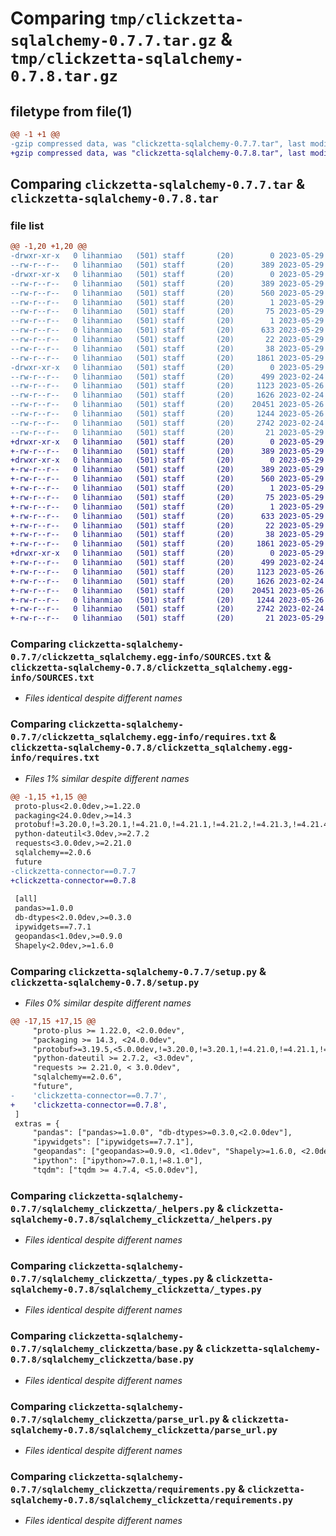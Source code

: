 # Comparing `tmp/clickzetta-sqlalchemy-0.7.7.tar.gz` & `tmp/clickzetta-sqlalchemy-0.7.8.tar.gz`

## filetype from file(1)

```diff
@@ -1 +1 @@
-gzip compressed data, was "clickzetta-sqlalchemy-0.7.7.tar", last modified: Mon May 29 06:31:44 2023, max compression
+gzip compressed data, was "clickzetta-sqlalchemy-0.7.8.tar", last modified: Mon May 29 08:36:33 2023, max compression
```

## Comparing `clickzetta-sqlalchemy-0.7.7.tar` & `clickzetta-sqlalchemy-0.7.8.tar`

### file list

```diff
@@ -1,20 +1,20 @@
-drwxr-xr-x   0 lihanmiao   (501) staff       (20)        0 2023-05-29 06:31:44.257310 clickzetta-sqlalchemy-0.7.7/
--rw-r--r--   0 lihanmiao   (501) staff       (20)      389 2023-05-29 06:31:44.257182 clickzetta-sqlalchemy-0.7.7/PKG-INFO
-drwxr-xr-x   0 lihanmiao   (501) staff       (20)        0 2023-05-29 06:31:44.255501 clickzetta-sqlalchemy-0.7.7/clickzetta_sqlalchemy.egg-info/
--rw-r--r--   0 lihanmiao   (501) staff       (20)      389 2023-05-29 06:31:44.000000 clickzetta-sqlalchemy-0.7.7/clickzetta_sqlalchemy.egg-info/PKG-INFO
--rw-r--r--   0 lihanmiao   (501) staff       (20)      560 2023-05-29 06:31:44.000000 clickzetta-sqlalchemy-0.7.7/clickzetta_sqlalchemy.egg-info/SOURCES.txt
--rw-r--r--   0 lihanmiao   (501) staff       (20)        1 2023-05-29 06:31:44.000000 clickzetta-sqlalchemy-0.7.7/clickzetta_sqlalchemy.egg-info/dependency_links.txt
--rw-r--r--   0 lihanmiao   (501) staff       (20)       75 2023-05-29 06:31:44.000000 clickzetta-sqlalchemy-0.7.7/clickzetta_sqlalchemy.egg-info/entry_points.txt
--rw-r--r--   0 lihanmiao   (501) staff       (20)        1 2023-05-29 06:31:44.000000 clickzetta-sqlalchemy-0.7.7/clickzetta_sqlalchemy.egg-info/not-zip-safe
--rw-r--r--   0 lihanmiao   (501) staff       (20)      633 2023-05-29 06:31:44.000000 clickzetta-sqlalchemy-0.7.7/clickzetta_sqlalchemy.egg-info/requires.txt
--rw-r--r--   0 lihanmiao   (501) staff       (20)       22 2023-05-29 06:31:44.000000 clickzetta-sqlalchemy-0.7.7/clickzetta_sqlalchemy.egg-info/top_level.txt
--rw-r--r--   0 lihanmiao   (501) staff       (20)       38 2023-05-29 06:31:44.257351 clickzetta-sqlalchemy-0.7.7/setup.cfg
--rw-r--r--   0 lihanmiao   (501) staff       (20)     1861 2023-05-29 06:31:41.000000 clickzetta-sqlalchemy-0.7.7/setup.py
-drwxr-xr-x   0 lihanmiao   (501) staff       (20)        0 2023-05-29 06:31:44.257007 clickzetta-sqlalchemy-0.7.7/sqlalchemy_clickzetta/
--rw-r--r--   0 lihanmiao   (501) staff       (20)      499 2023-02-24 03:50:44.000000 clickzetta-sqlalchemy-0.7.7/sqlalchemy_clickzetta/__init__.py
--rw-r--r--   0 lihanmiao   (501) staff       (20)     1123 2023-05-26 08:14:07.000000 clickzetta-sqlalchemy-0.7.7/sqlalchemy_clickzetta/_helpers.py
--rw-r--r--   0 lihanmiao   (501) staff       (20)     1626 2023-02-24 03:50:44.000000 clickzetta-sqlalchemy-0.7.7/sqlalchemy_clickzetta/_types.py
--rw-r--r--   0 lihanmiao   (501) staff       (20)    20451 2023-05-26 08:14:07.000000 clickzetta-sqlalchemy-0.7.7/sqlalchemy_clickzetta/base.py
--rw-r--r--   0 lihanmiao   (501) staff       (20)     1244 2023-05-26 08:14:07.000000 clickzetta-sqlalchemy-0.7.7/sqlalchemy_clickzetta/parse_url.py
--rw-r--r--   0 lihanmiao   (501) staff       (20)     2742 2023-02-24 03:50:44.000000 clickzetta-sqlalchemy-0.7.7/sqlalchemy_clickzetta/requirements.py
--rw-r--r--   0 lihanmiao   (501) staff       (20)       21 2023-05-29 06:31:41.000000 clickzetta-sqlalchemy-0.7.7/sqlalchemy_clickzetta/version.py
+drwxr-xr-x   0 lihanmiao   (501) staff       (20)        0 2023-05-29 08:36:33.283446 clickzetta-sqlalchemy-0.7.8/
+-rw-r--r--   0 lihanmiao   (501) staff       (20)      389 2023-05-29 08:36:33.283318 clickzetta-sqlalchemy-0.7.8/PKG-INFO
+drwxr-xr-x   0 lihanmiao   (501) staff       (20)        0 2023-05-29 08:36:33.281612 clickzetta-sqlalchemy-0.7.8/clickzetta_sqlalchemy.egg-info/
+-rw-r--r--   0 lihanmiao   (501) staff       (20)      389 2023-05-29 08:36:33.000000 clickzetta-sqlalchemy-0.7.8/clickzetta_sqlalchemy.egg-info/PKG-INFO
+-rw-r--r--   0 lihanmiao   (501) staff       (20)      560 2023-05-29 08:36:33.000000 clickzetta-sqlalchemy-0.7.8/clickzetta_sqlalchemy.egg-info/SOURCES.txt
+-rw-r--r--   0 lihanmiao   (501) staff       (20)        1 2023-05-29 08:36:33.000000 clickzetta-sqlalchemy-0.7.8/clickzetta_sqlalchemy.egg-info/dependency_links.txt
+-rw-r--r--   0 lihanmiao   (501) staff       (20)       75 2023-05-29 08:36:33.000000 clickzetta-sqlalchemy-0.7.8/clickzetta_sqlalchemy.egg-info/entry_points.txt
+-rw-r--r--   0 lihanmiao   (501) staff       (20)        1 2023-05-29 08:36:33.000000 clickzetta-sqlalchemy-0.7.8/clickzetta_sqlalchemy.egg-info/not-zip-safe
+-rw-r--r--   0 lihanmiao   (501) staff       (20)      633 2023-05-29 08:36:33.000000 clickzetta-sqlalchemy-0.7.8/clickzetta_sqlalchemy.egg-info/requires.txt
+-rw-r--r--   0 lihanmiao   (501) staff       (20)       22 2023-05-29 08:36:33.000000 clickzetta-sqlalchemy-0.7.8/clickzetta_sqlalchemy.egg-info/top_level.txt
+-rw-r--r--   0 lihanmiao   (501) staff       (20)       38 2023-05-29 08:36:33.283484 clickzetta-sqlalchemy-0.7.8/setup.cfg
+-rw-r--r--   0 lihanmiao   (501) staff       (20)     1861 2023-05-29 08:36:31.000000 clickzetta-sqlalchemy-0.7.8/setup.py
+drwxr-xr-x   0 lihanmiao   (501) staff       (20)        0 2023-05-29 08:36:33.283154 clickzetta-sqlalchemy-0.7.8/sqlalchemy_clickzetta/
+-rw-r--r--   0 lihanmiao   (501) staff       (20)      499 2023-02-24 03:50:44.000000 clickzetta-sqlalchemy-0.7.8/sqlalchemy_clickzetta/__init__.py
+-rw-r--r--   0 lihanmiao   (501) staff       (20)     1123 2023-05-26 08:14:07.000000 clickzetta-sqlalchemy-0.7.8/sqlalchemy_clickzetta/_helpers.py
+-rw-r--r--   0 lihanmiao   (501) staff       (20)     1626 2023-02-24 03:50:44.000000 clickzetta-sqlalchemy-0.7.8/sqlalchemy_clickzetta/_types.py
+-rw-r--r--   0 lihanmiao   (501) staff       (20)    20451 2023-05-26 08:14:07.000000 clickzetta-sqlalchemy-0.7.8/sqlalchemy_clickzetta/base.py
+-rw-r--r--   0 lihanmiao   (501) staff       (20)     1244 2023-05-26 08:14:07.000000 clickzetta-sqlalchemy-0.7.8/sqlalchemy_clickzetta/parse_url.py
+-rw-r--r--   0 lihanmiao   (501) staff       (20)     2742 2023-02-24 03:50:44.000000 clickzetta-sqlalchemy-0.7.8/sqlalchemy_clickzetta/requirements.py
+-rw-r--r--   0 lihanmiao   (501) staff       (20)       21 2023-05-29 08:36:31.000000 clickzetta-sqlalchemy-0.7.8/sqlalchemy_clickzetta/version.py
```

### Comparing `clickzetta-sqlalchemy-0.7.7/clickzetta_sqlalchemy.egg-info/SOURCES.txt` & `clickzetta-sqlalchemy-0.7.8/clickzetta_sqlalchemy.egg-info/SOURCES.txt`

 * *Files identical despite different names*

### Comparing `clickzetta-sqlalchemy-0.7.7/clickzetta_sqlalchemy.egg-info/requires.txt` & `clickzetta-sqlalchemy-0.7.8/clickzetta_sqlalchemy.egg-info/requires.txt`

 * *Files 1% similar despite different names*

```diff
@@ -1,15 +1,15 @@
 proto-plus<2.0.0dev,>=1.22.0
 packaging<24.0.0dev,>=14.3
 protobuf!=3.20.0,!=3.20.1,!=4.21.0,!=4.21.1,!=4.21.2,!=4.21.3,!=4.21.4,!=4.21.5,<5.0.0dev,>=3.19.5
 python-dateutil<3.0dev,>=2.7.2
 requests<3.0.0dev,>=2.21.0
 sqlalchemy==2.0.6
 future
-clickzetta-connector==0.7.7
+clickzetta-connector==0.7.8
 
 [all]
 pandas>=1.0.0
 db-dtypes<2.0.0dev,>=0.3.0
 ipywidgets==7.7.1
 geopandas<1.0dev,>=0.9.0
 Shapely<2.0dev,>=1.6.0
```

### Comparing `clickzetta-sqlalchemy-0.7.7/setup.py` & `clickzetta-sqlalchemy-0.7.8/setup.py`

 * *Files 0% similar despite different names*

```diff
@@ -17,15 +17,15 @@
     "proto-plus >= 1.22.0, <2.0.0dev",
     "packaging >= 14.3, <24.0.0dev",
     "protobuf>=3.19.5,<5.0.0dev,!=3.20.0,!=3.20.1,!=4.21.0,!=4.21.1,!=4.21.2,!=4.21.3,!=4.21.4,!=4.21.5",
     "python-dateutil >= 2.7.2, <3.0dev",
     "requests >= 2.21.0, < 3.0.0dev",
     "sqlalchemy==2.0.6",
     "future",
-    'clickzetta-connector==0.7.7',
+    'clickzetta-connector==0.7.8',
 ]
 extras = {
     "pandas": ["pandas>=1.0.0", "db-dtypes>=0.3.0,<2.0.0dev"],
     "ipywidgets": ["ipywidgets==7.7.1"],
     "geopandas": ["geopandas>=0.9.0, <1.0dev", "Shapely>=1.6.0, <2.0dev"],
     "ipython": ["ipython>=7.0.1,!=8.1.0"],
     "tqdm": ["tqdm >= 4.7.4, <5.0.0dev"],
```

### Comparing `clickzetta-sqlalchemy-0.7.7/sqlalchemy_clickzetta/_helpers.py` & `clickzetta-sqlalchemy-0.7.8/sqlalchemy_clickzetta/_helpers.py`

 * *Files identical despite different names*

### Comparing `clickzetta-sqlalchemy-0.7.7/sqlalchemy_clickzetta/_types.py` & `clickzetta-sqlalchemy-0.7.8/sqlalchemy_clickzetta/_types.py`

 * *Files identical despite different names*

### Comparing `clickzetta-sqlalchemy-0.7.7/sqlalchemy_clickzetta/base.py` & `clickzetta-sqlalchemy-0.7.8/sqlalchemy_clickzetta/base.py`

 * *Files identical despite different names*

### Comparing `clickzetta-sqlalchemy-0.7.7/sqlalchemy_clickzetta/parse_url.py` & `clickzetta-sqlalchemy-0.7.8/sqlalchemy_clickzetta/parse_url.py`

 * *Files identical despite different names*

### Comparing `clickzetta-sqlalchemy-0.7.7/sqlalchemy_clickzetta/requirements.py` & `clickzetta-sqlalchemy-0.7.8/sqlalchemy_clickzetta/requirements.py`

 * *Files identical despite different names*


